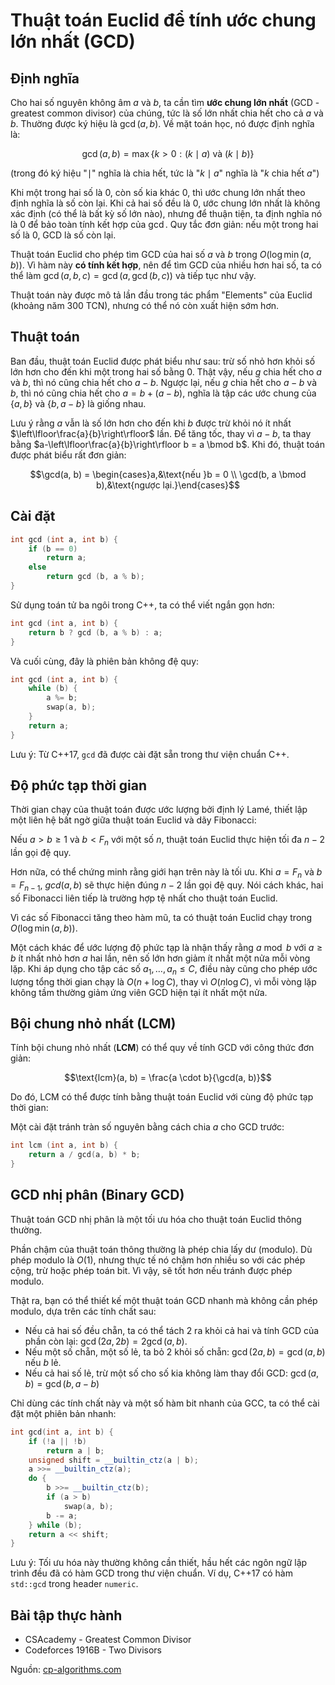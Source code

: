 # Thuật toán Euclid để tính ước chung lớn nhất (GCD)

## Định nghĩa

Cho hai số nguyên không âm $a$ và $b$, ta cần tìm **ước chung lớn nhất** (GCD - greatest common divisor) của chúng, tức là số lớn nhất chia hết cho cả $a$ và $b$. Thường được ký hiệu là $\gcd(a, b)$. Về mặt toán học, nó được định nghĩa là:

$$\gcd(a, b) = \max \{k > 0 : (k \mid a) \text{ và } (k \mid b) \}$$

(trong đó ký hiệu "$\mid$" nghĩa là chia hết, tức là "$k \mid a$" nghĩa là "$k$ chia hết $a$")

Khi một trong hai số là 0, còn số kia khác 0, thì ước chung lớn nhất theo định nghĩa là số còn lại. Khi cả hai số đều là 0, ước chung lớn nhất là không xác định (có thể là bất kỳ số lớn nào), nhưng để thuận tiện, ta định nghĩa nó là 0 để bảo toàn tính kết hợp của $\gcd$. Quy tắc đơn giản: nếu một trong hai số là 0, GCD là số còn lại.

Thuật toán Euclid cho phép tìm GCD của hai số $a$ và $b$ trong $O(\log \min(a, b))$. Vì hàm này **có tính kết hợp**, nên để tìm GCD của nhiều hơn hai số, ta có thể làm $\gcd(a, b, c) = \gcd(a, \gcd(b, c))$ và tiếp tục như vậy.

Thuật toán này được mô tả lần đầu trong tác phẩm "Elements" của Euclid (khoảng năm 300 TCN), nhưng có thể nó còn xuất hiện sớm hơn.

## Thuật toán

Ban đầu, thuật toán Euclid được phát biểu như sau: trừ số nhỏ hơn khỏi số lớn hơn cho đến khi một trong hai số bằng 0. Thật vậy, nếu $g$ chia hết cho $a$ và $b$, thì nó cũng chia hết cho $a-b$. Ngược lại, nếu $g$ chia hết cho $a-b$ và $b$, thì nó cũng chia hết cho $a = b + (a-b)$, nghĩa là tập các ước chung của $\{a, b\}$ và $\{b, a-b\}$ là giống nhau.

Lưu ý rằng $a$ vẫn là số lớn hơn cho đến khi $b$ được trừ khỏi nó ít nhất $\left\lfloor\frac{a}{b}\right\rfloor$ lần. Để tăng tốc, thay vì $a-b$, ta thay bằng $a-\left\lfloor\frac{a}{b}\right\rfloor b = a \bmod b$. Khi đó, thuật toán được phát biểu rất đơn giản:

$$\gcd(a, b) = \begin{cases}a,&\text{nếu }b = 0 \\ \gcd(b, a \bmod b),&\text{ngược lại.}\end{cases}$$

## Cài đặt

```cpp
int gcd (int a, int b) {
    if (b == 0)
        return a;
    else
        return gcd (b, a % b);
}
```

Sử dụng toán tử ba ngôi trong C++, ta có thể viết ngắn gọn hơn:

```cpp
int gcd (int a, int b) {
    return b ? gcd (b, a % b) : a;
}
```

Và cuối cùng, đây là phiên bản không đệ quy:

```cpp
int gcd (int a, int b) {
    while (b) {
        a %= b;
        swap(a, b);
    }
    return a;
}
```

Lưu ý: Từ C++17, `gcd` đã được cài đặt sẵn trong thư viện chuẩn C++.

## Độ phức tạp thời gian

Thời gian chạy của thuật toán được ước lượng bởi định lý Lamé, thiết lập một liên hệ bất ngờ giữa thuật toán Euclid và dãy Fibonacci:

Nếu $a > b \geq 1$ và $b < F_n$ với một số $n$, thuật toán Euclid thực hiện tối đa $n-2$ lần gọi đệ quy.

Hơn nữa, có thể chứng minh rằng giới hạn trên này là tối ưu. Khi $a = F_n$ và $b = F_{n-1}$, $gcd(a, b)$ sẽ thực hiện đúng $n-2$ lần gọi đệ quy. Nói cách khác, hai số Fibonacci liên tiếp là trường hợp tệ nhất cho thuật toán Euclid.

Vì các số Fibonacci tăng theo hàm mũ, ta có thuật toán Euclid chạy trong $O(\log \min(a, b))$.

Một cách khác để ước lượng độ phức tạp là nhận thấy rằng $a \bmod b$ với $a \geq b$ ít nhất nhỏ hơn $a$ hai lần, nên số lớn hơn giảm ít nhất một nửa mỗi vòng lặp. Khi áp dụng cho tập các số $a_1,\dots,a_n \leq C$, điều này cũng cho phép ước lượng tổng thời gian chạy là $O(n + \log C)$, thay vì $O(n \log C)$, vì mỗi vòng lặp không tầm thường giảm ứng viên GCD hiện tại ít nhất một nửa.

## Bội chung nhỏ nhất (LCM)

Tính bội chung nhỏ nhất (**LCM**) có thể quy về tính GCD với công thức đơn giản:

$$\text{lcm}(a, b) = \frac{a \cdot b}{\gcd(a, b)}$$

Do đó, LCM có thể được tính bằng thuật toán Euclid với cùng độ phức tạp thời gian:

Một cài đặt tránh tràn số nguyên bằng cách chia $a$ cho GCD trước:

```cpp
int lcm (int a, int b) {
    return a / gcd(a, b) * b;
}
```

## GCD nhị phân (Binary GCD)

Thuật toán GCD nhị phân là một tối ưu hóa cho thuật toán Euclid thông thường.

Phần chậm của thuật toán thông thường là phép chia lấy dư (modulo). Dù phép modulo là $O(1)$, nhưng thực tế nó chậm hơn nhiều so với các phép cộng, trừ hoặc phép toán bit. Vì vậy, sẽ tốt hơn nếu tránh được phép modulo.

Thật ra, bạn có thể thiết kế một thuật toán GCD nhanh mà không cần phép modulo, dựa trên các tính chất sau:

* Nếu cả hai số đều chẵn, ta có thể tách 2 ra khỏi cả hai và tính GCD của phần còn lại: $\gcd(2a, 2b) = 2 \gcd(a, b)$.
* Nếu một số chẵn, một số lẻ, ta bỏ 2 khỏi số chẵn: $\gcd(2a, b) = \gcd(a, b)$ nếu $b$ lẻ.
* Nếu cả hai số lẻ, trừ một số cho số kia không làm thay đổi GCD: $\gcd(a, b) = \gcd(b, a-b)$

Chỉ dùng các tính chất này và một số hàm bit nhanh của GCC, ta có thể cài đặt một phiên bản nhanh:

```cpp
int gcd(int a, int b) {
    if (!a || !b)
        return a | b;
    unsigned shift = __builtin_ctz(a | b);
    a >>= __builtin_ctz(a);
    do {
        b >>= __builtin_ctz(b);
        if (a > b)
            swap(a, b);
        b -= a;
    } while (b);
    return a << shift;
}
```

Lưu ý: Tối ưu hóa này thường không cần thiết, hầu hết các ngôn ngữ lập trình đều đã có hàm GCD trong thư viện chuẩn. Ví dụ, C++17 có hàm `std::gcd` trong header `numeric`.

## Bài tập thực hành

* CSAcademy - Greatest Common Divisor
* Codeforces 1916B - Two Divisors

Nguồn: [cp-algorithms.com](https://cp-algorithms.com/algebra/euclid-algorithm.html)
